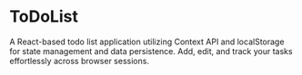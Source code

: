 # ToDoList
A React-based todo list application utilizing Context API and localStorage for state management and data persistence. Add, edit, and track your tasks effortlessly across browser sessions.
